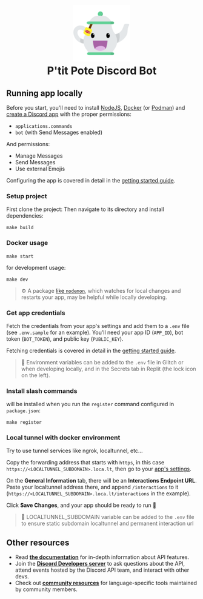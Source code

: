 <h1 align="center">
  <br>
  <a href="https://github.com/GTSpray/P-titPote"><img src="https://github.com/GTSpray/P-titPote/blob/main/assets/ptitpote.png?raw=true" width="150px" alt="P'tit Pote Discord Bot"></a>
  <br>
  P'tit Pote Discord Bot
  <br>
</h1>

## Running app locally

Before you start, you'll need to install [NodeJS](https://nodejs.org/en/download/), [Docker](https://www.docker.com/) (or [Podman](https://podman.io/)) and [create a Discord app](https://discord.com/developers/applications) with the proper permissions:
- `applications.commands`
- `bot` (with Send Messages enabled)

And permissions: 

- Manage Messages
- Send Messages
- Use external Emojis


Configuring the app is covered in detail in the [getting started guide](https://discord.com/developers/docs/getting-started).


### Setup project

First clone the project:
Then navigate to its directory and install dependencies:

```
make build
```

### Docker usage

```
make start
```

for development usage:

```
make dev
```

> ⚙️ A package [like `nodemon`](https://github.com/remy/nodemon), which watches for local changes and restarts your app, may be helpful while locally developing.

### Get app credentials

Fetch the credentials from your app's settings and add them to a `.env` file (see `.env.sample` for an example). You'll need your app ID (`APP_ID`), bot token (`BOT_TOKEN`), and public key (`PUBLIC_KEY`).

Fetching credentials is covered in detail in the [getting started guide](https://discord.com/developers/docs/getting-started).

> 🔑 Environment variables can be added to the `.env` file in Glitch or when developing locally, and in the Secrets tab in Replit (the lock icon on the left).

### Install slash commands

will be installed when you run the `register` command configured in `package.json`:

```
make register
```

### Local tunnel with docker environment  

Try to use tunnel services like ngrok, localtunnel, etc...

Copy the forwarding address that starts with `https`, in this case `https://<LOCALTUNNEL_SUBDOMAIN>.loca.lt`, then go to your [app's settings](https://discord.com/developers/applications).

On the **General Information** tab, there will be an **Interactions Endpoint URL**. Paste your localtunnel address there, and append `/interactions` to it (`https://<LOCALTUNNEL_SUBDOMAIN>.loca.lt/interactions` in the example).

Click **Save Changes**, and your app should be ready to run 🚀

> 🔑 LOCALTUNNEL_SUBDOMAIN variable can be added to the `.env` file to ensure static subdomain localtunnel and permanent interaction url 

## Other resources
- Read **[the documentation](https://discord.com/developers/docs/intro)** for in-depth information about API features.
- Join the **[Discord Developers server](https://discord.gg/discord-developers)** to ask questions about the API, attend events hosted by the Discord API team, and interact with other devs.
- Check out **[community resources](https://discord.com/developers/docs/topics/community-resources#community-resources)** for language-specific tools maintained by community members.
